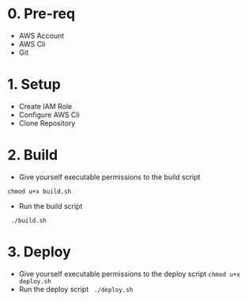 # 0. Pre-req
* AWS Account
* AWS Cli
* Git

# 1. Setup
* Create IAM Role
* Configure AWS Cli
* Clone Repository

# 2. Build
* Give yourself executable permissions to the build script

`chmod u+x build.sh`

* Run the build script

` ./build.sh`

# 3. Deploy
* Give yourself executable permissions to the deploy script
`chmod u+x deploy.sh`
* Run the deploy script
` ./deploy.sh`
